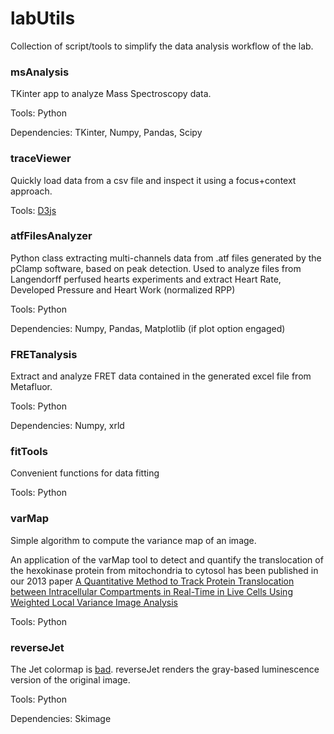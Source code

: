 # labUtils

Collection of script/tools to simplify the data analysis workflow of the lab.

### msAnalysis

TKinter app to analyze Mass Spectroscopy data.

Tools: Python

Dependencies: TKinter, Numpy, Pandas, Scipy

### traceViewer

Quickly load data from a csv file and inspect it using a focus+context approach.

Tools: [D3js](https://d3js.org)

### atfFilesAnalyzer

Python class extracting multi-channels data from .atf files generated by the pClamp software, based on peak detection.
Used to analyze files from Langendorff perfused hearts experiments and extract Heart Rate, Developed Pressure and Heart Work (normalized RPP)

Tools: Python

Dependencies: Numpy, Pandas, Matplotlib (if plot option engaged)

### FRETanalysis

Extract and analyze FRET data contained in the generated excel file from Metafluor.

Tools: Python

Dependencies: Numpy, xrld

### fitTools

Convenient functions for data fitting

Tools: Python

### varMap

Simple algorithm to compute the variance map of an image.

An application of the varMap tool to detect and quantify the translocation of the hexokinase protein from mitochondria to cytosol has been published in our 2013 paper [A Quantitative Method to Track Protein Translocation between Intracellular Compartments in Real-Time in Live Cells Using Weighted Local Variance Image Analysis](http://journals.plos.org/plosone/article?id=10.1371/journal.pone.0081988)

Tools: Python

### reverseJet

The Jet colormap is [bad](https://jakevdp.github.io/blog/2014/10/16/how-bad-is-your-colormap/).
reverseJet renders the gray-based luminescence version of the original image.

Tools: Python

Dependencies: Skimage 
